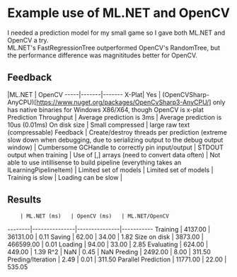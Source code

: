 # Example use of ML.NET and OpenCV

I needed a prediction model for my small game so I gave both ML.NET and OpenCV a try.  
ML.NET's FastRegressionTree outperformed OpenCV's RandomTree, but the performance difference was magnititudes better for OpenCV. 

## Feedback

  |ML.NET | OpenCV
-----|-------|-------
X-Plat| Yes | (OpenCVSharp-AnyCPU)[https://www.nuget.org/packages/OpenCvSharp3-AnyCPU/] only has native binaries for Windows X86/X64, though OpenCV is x-plat
Prediction Throughput | Average prediction is 3ms | Average prediction is 10us (0.01ms)
On disk size | Small compressed | large raw text (compressable)
Feedback | Create/destroy threads per prediction (extreme slow down when debugging, due to serializing output to the debug output window) | Cumbersome GCHandle to correctly pin input/output
 | STDOUT output when training | Use of [,] arrays (need to convert data often)
 | Not able to use intillisense to build pipeline (everything takes an ILearningPipelineItem) | Limited set of models
 | Limited set of models | Training is slow
 | Loading can be slow |

## Results

        | ML.NET (ms)   | OpenCV (ms)   | ML.NET/OpenCV
--------|---------------|---------------|-----------
Training   |    4137.00    |   36131.00    |       0.11
Saving    |      62.00    |      34.00    |       1.82
Size on disk    |    3873.00    |  466599.00    |       0.01
Loading    |      94.00    |      33.00    |       2.85
Evaluating    |     624.00    |     449.00    |       1.39
R^2     |        NaN    |       0.45    |        NaN
Preding    |    2492.00    |       8.00    |     311.50
Preding/Iteration |       2.49    |       0.01    |     311.50
Parallel Prediction  |   11771.00    |      22.00    |     535.05

